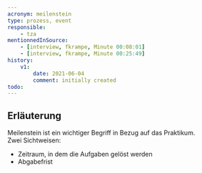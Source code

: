 ```yaml
---
acronym: meilenstein
type: prozess, event 
responsible:
    - tza
mentionnedInSource: 
    - [interview, fkrampe, Minute 00:08:01]   
    - [interview, fkrampe, Minute 00:25:49]
history:
    v1:
        date: 2021-06-04
        comment: initially created
todo:
---
```


## Erläuterung

Meilenstein ist ein wichtiger Begriff in Bezug auf das Praktikum.\
Zwei Sichtweisen:
* Zeitraum, in dem die Aufgaben gelöst werden
* Abgabefrist 
